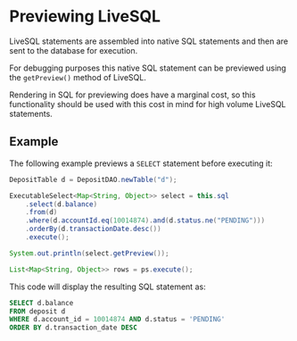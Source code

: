 # Previewing LiveSQL

LiveSQL statements are assembled into native SQL statements and then are sent to the database 
for execution.

For debugging purposes this native SQL statement can be previewed using the `getPreview()` method of LiveSQL.

Rendering in SQL for previewing does have a marginal cost, so this functionality
should be used with this cost in mind for high volume LiveSQL statements.

## Example

The following example previews a `SELECT` statement before executing it:

```java
DepositTable d = DepositDAO.newTable("d");

ExecutableSelect<Map<String, Object>> select = this.sql
    .select(d.balance)
    .from(d) 
    .where(d.accountId.eq(10014874).and(d.status.ne("PENDING")))
    .orderBy(d.transactionDate.desc())
    .execute();

System.out.println(select.getPreview());

List<Map<String, Object>> rows = ps.execute();
```

This code will display the resulting SQL statement as:

```sql
SELECT d.balance
FROM deposit d
WHERE d.account_id = 10014874 AND d.status = 'PENDING'
ORDER BY d.transaction_date DESC
```

